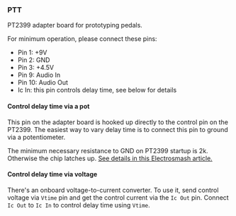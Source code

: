 ### PTT

PT2399 adapter board for prototyping pedals.

For minimum operation, please connect these pins:

* Pin 1: +9V
* Pin 2: GND
* Pin 3: +4.5V
* Pin 9: Audio In
* Pin 10: Audio Out
* Ic In: this pin controls delay time, see below for details

#### Control delay time via a pot

This pin on the adapter board is hooked up directly to the
control pin on the PT2399. The easiest way to vary delay
time is to connect this pin to ground via a potentiometer.


The minimum necessary resistance to GND on PT2399 startup is
2k. Otherwise the chip latches up. [See details in this Electrosmash article.](https://www.electrosmash.com/pt2399-analysis)

#### Control delay time via voltage

There's an onboard voltage-to-current converter. To use it,
send control voltage via `Vtime` pin and get the
control current via the `Ic Out` pin. Connect `Ic Out` to
`Ic In` to control delay time using `Vtime`.




